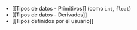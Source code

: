 - [[Tipos de datos - Primitivos]] (como `int`, `float`)
- [[Tipos de datos - Derivados]]
- [[Tipos definidos por el usuario]]
    
